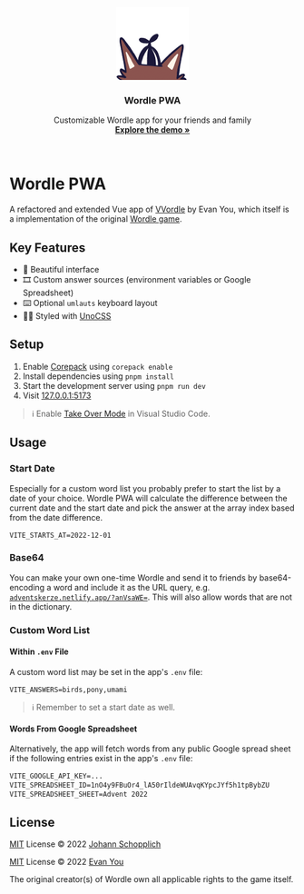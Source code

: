 <p align="center">
  <img src="./public/images/header.png" alt="Logo of Wordle PWA" width="128" height="128">
</p>

<h3 align="center">Wordle PWA</h3>

<p align="center">
  Customizable Wordle app for your friends and family<br>
  <a href="https://adventskerze.netlify.app"><strong>Explore the demo »</strong></a>
</p>

<br>

# Wordle PWA

A refactored and extended Vue app of [VVordle](https://github.com/yyx990803/vue-wordle) by Evan You, which itself is a implementation of the original [Wordle game](https://www.nytimes.com/games/wordle/index.html).

## Key Features

- 🐤 Beautiful interface
- 🎞 Custom answer sources (environment variables or Google Spreadsheet)
- ⌨️ Optional `umlauts` keyboard layout
- 💆‍♀️ Styled with [UnoCSS](https://github.com/unocss/unocss)

## Setup

1. Enable [Corepack](https://github.com/nodejs/corepack) using `corepack enable`
2. Install dependencies using `pnpm install`
3. Start the development server using `pnpm run dev`
4. Visit [127.0.0.1:5173](http://127.0.0.1:5173/)

> ℹ️ Enable [Take Over Mode](https://vuejs.org/guide/typescript/overview.html#takeover-mode) in Visual Studio Code.

## Usage

### Start Date

Especially for a custom word list you probably prefer to start the list by a date of your choice. Wordle PWA will calculate the difference between the current date and the start date and pick the answer at the array index based from the date difference.

```
VITE_STARTS_AT=2022-12-01
```

### Base64

You can make your own one-time Wordle and send it to friends by base64-encoding a word and include it as the URL query, e.g. [`adventskerze.netlify.app/?anVsaWE=`](https://adventskerze.netlify.app/?anVsaWE=). This will also allow words that are not in the dictionary.

### Custom Word List

#### Within `.env` File

A custom word list may be set in the app's `.env` file:

```
VITE_ANSWERS=birds,pony,umami
```

> ℹ️ Remember to set a start date as well.

#### Words From Google Spreadsheet

Alternatively, the app will fetch words from any public Google spread sheet if the following entries exist in the app's `.env` file:

```
VITE_GOOGLE_API_KEY=...
VITE_SPREADSHEET_ID=1nO4y9FBuOr4_lA50rIldeWUAvqKYpcJYf5h1tpBybZU
VITE_SPREADSHEET_SHEET=Advent 2022
```

## License

[MIT](./LICENSE) License © 2022 [Johann Schopplich](https://github.com/johannschopplich)

[MIT](./LICENSE) License © 2022 [Evan You](https://github.com/yyx990803)

The original creator(s) of Wordle own all applicable rights to the game itself.
